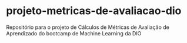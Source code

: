 # projeto-metricas-de-avaliacao-dio
Repositório para o projeto de Cálculos de Métricas de Avaliação de Aprendizado do bootcamp de Machine Learning da DIO
